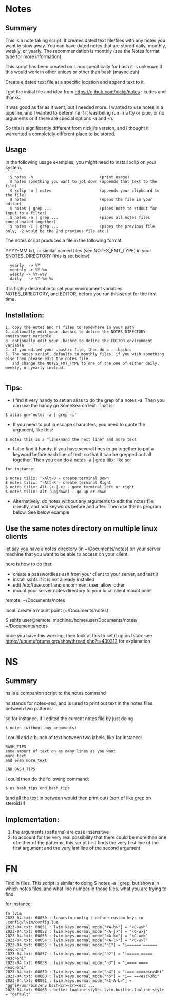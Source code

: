 # Notes

## Summary

This is a note taking script. It creates dated text file/files with any notes you want to stow away.
You can have dated notes that are stored daily, monthly, weekly, or yearly. The recommendation is monthly
(see the Notes format type for more information).

This script has been created on Linux specifically for bash
it is unknown if this would work in other unices or other than bash (maybe zsh)

Create a dated text file at a specific location and append text to it.

I got the initial file and idea from https://github.com/nickjj/notes : kudos and thanks.

It was good as far as it went, but I needed more. I wanted to use notes in a pipeline,
and I wanted to determine if it was being run in a tty or pipe, or no arguments or if there are 
special options -a and -n.

So this is significantly different from nickjj's version, and I thought it warrented a
completely different place to be stored.

## Usage

In the following usage examples, you might need to install xclip on your system.

```Usage:
  $ notes -h                             (print usage)
  $ notes something you want to jot down (appends that text to the file)
  $ xclip -o | notes                     (appends your clipboard to the file)
  $ notes                                (opens the file in your editor)
  $ notes | grep ...                     (pipes note to stdout for input to a filter)
  $ notes -a | grep ...                  (pipes all notes files concatenated together)
  $ notes -1 | grep ...                  (pipes the previous file only, -2 would be the 2nd previous file etc.)
```

The notes script produces a file in the following format:

  YYYY-MM.txt, or similar named files (see NOTES_FMT_TYPE) in your $NOTES_DIRECTORY (this is set below).

```Notes format type:
  yearly  -> %Y
  monthly -> %Y-%m
  weekly -> %Y-w%V
  daily   -> %Y-%m-%d
```

It is highly desireable to set your environment variables NOTES_DIRECTORY, and EDITOR, before you run this script
for the first time.

## Installation:

```
1. copy the notes and ns files to somewhere in your path
2. optionally edit your .bashrc to define the NOTES_DIRECTORY environment variable
3. optionally edit your .bashrc to define the EDITOR environment variable
4. if you edited your .bashrc file, then do a . .bashrc
5. The notes script, defaults to monthly files, if you wish something else then please edit the notes file
   and change the NOTES_FMT_TYPE to one of the one of either daily, weekly, or yearly instead.
   
```

## Tips:

* I find it very handy to set an alias to do the grep of a notes -a. Then you can use the handy gn SomeSearchText. That is: 

```
$ alias gn='notes -a | grep -i'
```


* If you need to put in escape characters, you need to quote the argument, like this:

```
$ notes this is a "line\nand the next line" and more text
```

* I also find it handy, if you have several lines to go together to put a keyword before each line of text, so
that it can be grepped out all together. Then you can do a notes -a | grep tilix: like so:

```
for instance:

$ notes tilix: ^-Alt-D - create terminal Down
$ notes tilix: ^-Alt-R - create terminal Right
$ notes tilix: Alt-(<-|->) - goto terminal left or right
$ notes tilix: Alt-(up|down) - go up or down
```

* Alternatively, do notes without any arguments to edit the notes file directly, and add keywords before and after.  Then use the ns program below. See below example

## Use the same notes directory on multiple linux clients

let say you have a notes directory (in ~/Documents/notes) on your server machine
that you want to be able to access on your client.

here is how to do that:
* create a passwordless ssh from your client to your server, and test it
* install sshfs if it is not already installed
* edit /etc/fuse.conf and uncomment user_allow_other
* mount your server notes directory to your local client mount point

remote: ~/Documents/notes 

local: create a mount point (~/Documents/notes)

$ sshfs user@remote_machine:/home/user/Documents/notes/ ~/Documents/notes

once you have this working, then look at this to set it up on fstab:
see https://ubuntuforums.org/showthread.php?t=430312 for explanation

# NS

## Summary

ns is a companion script to the notes command

ns stands for notes-sed, and is used to print out text in the notes files between two patterns

so for instance, if I edited the current notes file by just doing 
```
$ notes (without any arguments)
```

I could add a bunch of text between two labels, like for instance:

```
BASH_TIPS
some amount of text on as many lines as you want
more text
and even more text

END_BASH_TIPS
```

I could then do the following command:

```
$ ns bash_tips end_bash_tips

```

(and all the text in between would then print out)
(sort of like grep on steroids!)

## Implementation:

1. the arguments (patterns) are case insensitive 
2. to account for the very real possibility that there could be more than one of either of the patterns, this script first finds the very first line of the first argument and the very last line of the second argument

# FN

Find in files. This script is similar to doing $ notes -a | grep, but shows in which notes files, and what line number in those files, what you are trying to find.

for instance:

```
fn lvim
2023-04.txt: 00050 : lunarvim_config : define custom keys in .config/lvim/config.lua
2023-04.txt: 00051 : lvim.keys.normal_mode["<A-h>"] = "<C-w>h"
2023-04.txt: 00052 : lvim.keys.normal_mode["<A-j>"] = "<C-w>j"
2023-04.txt: 00053 : lvim.keys.normal_mode["<A-k>"] = "<C-w>k"
2023-04.txt: 00054 : lvim.keys.normal_mode["<A-l>"] = "<C-w>l"
2023-04.txt: 00056 : lvim.keys.normal_mode["h1"] = "i====== ======<esc>7hi"
2023-04.txt: 00057 : lvim.keys.normal_mode["h2"] = "i===== =====<esc>6hi"
2023-04.txt: 00058 : lvim.keys.normal_mode["h3"] = "i==== ====<esc>5hi"
2023-04.txt: 00059 : lvim.keys.normal_mode["h4"] = "i=== ===<esc>4hi"
2023-04.txt: 00060 : lvim.keys.normal_mode["h5"] = "i== ==<esc>3hi"
2023-04.txt: 00061 : lvim.keys.normal_mode["<C-A-b>"] = "gg^i#/usr/bin/env bash<cr><cr><esc ...
2023-04.txt: 00068 : better lualine style: lvim.builtin.lualine.style = "default"
```



